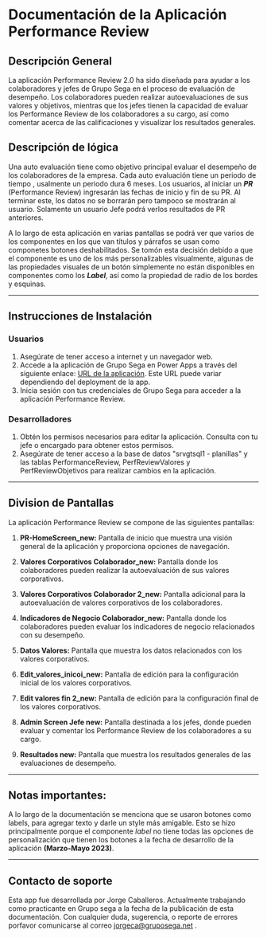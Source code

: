# Documentación de la Aplicación Performance Review

## Descripción General
La aplicación Performance Review 2.0 ha sido diseñada para ayudar a los colaboradores y jefes de Grupo Sega en el proceso de evaluación de desempeño. Los colaboradores pueden realizar autoevaluaciones de sus valores y objetivos, mientras que los jefes tienen la capacidad de evaluar los Performance Review de los colaboradores a su cargo, así como comentar acerca de las calificaciones y visualizar los resultados generales.

## Descripción de lógica

Una auto evaluación tiene como objetivo principal evaluar el desempeño de los colaboradores de la empresa. Cada auto evaluación tiene un periodo de tiempo , usalmente un periodo dura 6 meses. Los usuarios, al iniciar un ***PR*** (Performance Review) ingresarán las fechas de inicio y fin de su PR. Al terminar este, los datos no se borrarán pero tampoco se mostrarán al usuario. Solamente un usuario Jefe podrá verlos resultados de PR anteriores.

A lo largo de esta aplicación en varias pantallas se podrá ver que varios de los componentes en los que van títulos y párrafos se usan como componetes botones deshabilitados. Se tomón esta decisión debido a que el componente es uno de los más personalizables visualmente, algunas de las propiedades visuales de un botón simplemente no están disponibles en componentes como los ***Label***, así como la propiedad de radio de los bordes y esquinas.

___
## Instrucciones de Instalación

### Usuarios

1. Asegúrate de tener acceso a internet y un navegador web.
2. Accede a la aplicación de Grupo Sega en Power Apps a través del siguiente enlace: [URL de la aplicación](https://login.microsoftonline.com/cbaa3072-e5ea-485f-8072-51a0a0bee5f7/oauth2/v2.0/authorize?client_id=3e62f81e-590b-425b-9531-cad6683656cf&scope=https%3a%2f%2fservice.powerapps.com%2f%2f.default+openid+profile+offline_access&redirect_uri=https%3a%2f%2fapps.powerapps.com%2fauth%2fv2&client-request-id=23c1db68-3cc9-4fb2-912c-609aa9e7752e&response_mode=fragment&response_type=code&x-client-SKU=msal.js.browser&x-client-VER=2.18.0&x-client-OS=&x-client-CPU=&client_info=1&code_challenge=KgPzpBDRww8aTi8nNYT-ibum4QqtFz2VlPYkiU0YTRM&code_challenge_method=S256&nonce=375a83bc-b86e-4746-a35e-157e005baaeb&state=eyJpZCI6Ijk4Y2I5NzU1LTUxNTAtNGJiNS04NzA1LTg1ZDI2NjAyYTViZCIsIm1ldGEiOnsiaW50ZXJhY3Rpb25UeXBlIjoicmVkaXJlY3QifX0%3d&sso_nonce=AwABAAEAAAACAOz_BQD0_yiIjg_scW6qyvePOcK-MrBggMQKkNELSQ7cEBjJKljBTuwL7zrCTjNlyxUJ51uueWNYWSzEdIXc5Z9T-G0E-FMgAA&mscrid=23c1db68-3cc9-4fb2-912c-609aa9e7752e). Este URL puede variar dependiendo del deployment de la app.
3. Inicia sesión con tus credenciales de Grupo Sega para acceder a la aplicación Performance Review.

### Desarrolladores

1. Obtén los permisos necesarios para editar la aplicación. Consulta con tu jefe o encargado para obtener estos permisos.
2. Asegúrate de tener acceso a la base de datos "srvgtsql1 - planillas" y las tablas PerformanceReview, PerfReviewValores y PerfReviewObjetivos para realizar cambios en la aplicación.
___
## Division de Pantallas

La aplicación Performance Review se compone de las siguientes pantallas:

1. **PR-HomeScreen_new:** Pantalla de inicio que muestra una visión general de la aplicación y proporciona opciones de navegación.

2. **Valores Corporativos Colaborador_new:** Pantalla donde los colaboradores pueden realizar la autoevaluación de sus valores corporativos.

3. **Valores Corporativos Colaborador 2_new:** Pantalla adicional para la autoevaluación de valores corporativos de los colaboradores.

4. **Indicadores de Negocio Colaborador_new:** Pantalla donde los colaboradores pueden evaluar los indicadores de negocio relacionados con su desempeño.

5. **Datos Valores:** Pantalla que muestra los datos relacionados con los valores corporativos.

6. **Edit_valores_inicoi_new:** Pantalla de edición para la configuración inicial de los valores corporativos.

7. **Edit valores fin 2_new:** Pantalla de edición para la configuración final de los valores corporativos.

8. **Admin Screen Jefe new:** Pantalla destinada a los jefes, donde pueden evaluar y comentar los Performance Review de los colaboradores a su cargo.

9. **Resultados new:** Pantalla que muestra los resultados generales de las evaluaciones de desempeño.

___


## Notas importantes:

A lo largo de la documentación se menciona que se usaron botones como labels, para agregar texto y darle un style más amigable. Esto se hizo principalmente porque el componente _label_ no tiene todas las opciones de personalización que tienen los botones a la fecha de desarrollo de la aplicación **(Marzo-Mayo 2023)**.

___
## Contacto de soporte
Esta app fue desarrollada por Jorge Caballeros. Actualmente trabajando como practicante en Grupo sega a la fecha de la publicación de esta documentación. Con cualquier duda, sugerencia, o reporte de errores porfavor comunicarse al correo jorgeca@gruposega.net . 